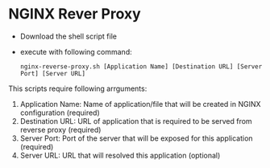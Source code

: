 # NGINX Rever Proxy

- Download the shell script file
- execute with following command:

      nginx-reverse-proxy.sh [Application Name] [Destination URL] [Server Port] [Server URL]

This scripts require following arrguments:

1. Application Name: Name of application/file that will be created in NGINX configuration (required)
2. Destination URL: URL of application that is required to be served from reverse proxy (required)
3. Server Port: Port of the server that will be exposed for this application (required)
4. Server URL: URL that will resolved this application (optional)
